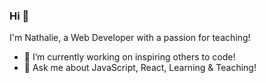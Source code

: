 ### Hi  👋

I'm Nathalie, a Web Developer with a passion for teaching!

- 🔭 I’m currently working on inspiring others to code!
- 💬 Ask me about JavaScript, React, Learning & Teaching!
